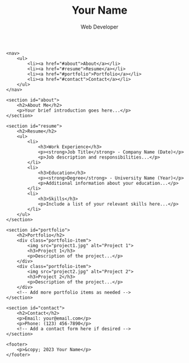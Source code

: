 <!DOCTYPE html>
<html lang="en">
<head>
    <meta charset="UTF-8">
    <meta name="viewport" content="width=device-width, initial-scale=1.0">
    <title>Your Name - Resume</title>
    <link rel="stylesheet" href="styles.css">
</head>
<body>
    <header>
        <h1>Your Name</h1>
        <p>Web Developer</p>
    </header>

    <nav>
        <ul>
            <li><a href="#about">About</a></li>
            <li><a href="#resume">Resume</a></li>
            <li><a href="#portfolio">Portfolio</a></li>
            <li><a href="#contact">Contact</a></li>
        </ul>
    </nav>

    <section id="about">
        <h2>About Me</h2>
        <p>Your brief introduction goes here...</p>
    </section>

    <section id="resume">
        <h2>Resume</h2>
        <ul>
            <li>
                <h3>Work Experience</h3>
                <p><strong>Job Title</strong> - Company Name (Date)</p>
                <p>Job description and responsibilities...</p>
            </li>
            <li>
                <h3>Education</h3>
                <p><strong>Degree</strong> - University Name (Year)</p>
                <p>Additional information about your education...</p>
            </li>
            <li>
                <h3>Skills</h3>
                <p>Include a list of your relevant skills here...</p>
            </li>
        </ul>
    </section>

    <section id="portfolio">
        <h2>Portfolio</h2>
        <div class="portfolio-item">
            <img src="project1.jpg" alt="Project 1">
            <h3>Project 1</h3>
            <p>Description of the project...</p>
        </div>
        <div class="portfolio-item">
            <img src="project2.jpg" alt="Project 2">
            <h3>Project 2</h3>
            <p>Description of the project...</p>
        </div>
        <!-- Add more portfolio items as needed -->
    </section>

    <section id="contact">
        <h2>Contact</h2>
        <p>Email: your@email.com</p>
        <p>Phone: (123) 456-7890</p>
        <!-- Add a contact form here if desired -->
    </section>

    <footer>
        <p>&copy; 2023 Your Name</p>
    </footer>
</body>
</html>
